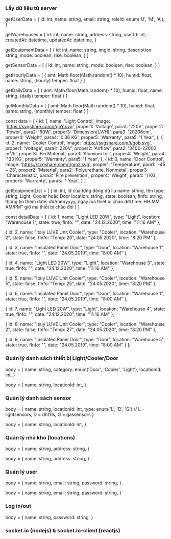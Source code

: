 ### Lấy dữ liệu từ server ###
<!-- get user data -->
<!-- http://localhost:8080/api/warehouses/users/:userId -->
<!-- method: GET -->
<!-- kết quả trả về trong response là một object có dạng -->
getUserData = {
	id: int,
	name: string,
	email: string,
	roleId: enum('U', 'M', 'A'),
}

<!-- get warehouse list -->
<!-- http://localhost:8080/api/warehouses/all-warehouses -->
<!-- method: GET -->
<!-- kết quả trả về trong response là một object có dạng -->
getWarehouses = {
	id: int,
	name: string,
	address: string,
	userId: int,
	createdAt: datetime,
	updatedAt: datetime,
}

<!-- get equipmentData current (equipment) -->
<!-- http://localhost:8080/api/warehouses/data/equipment/:warehouseId -->
<!-- method: GET -->
<!-- kết quả trả về trong response là một mảng chứa các object có dạng -->
getEquipmentData = [
	{
		id: int,
		name: string,
		imgId: string,
		description: string,
		mode: boolean,
		rise: boolean,
	}
]

<!-- get sensorData current (sensor) -->
<!-- http://localhost:8080/api/warehouses/data/sensors/:warehouseId -->
<!-- method: GET -->
<!-- kết quả trả về trong response là một mảng chứa các object có dạng -->
getSensorData = [
	{
		id: int,
		name: string,
		mode: boolean,
		rise: boolean,
	}
]

<!-- get hourlyData (sensors) -->
<!-- http://localhost:8080/api/warehouses/data/hourly/:warehouseId -->
<!-- method: GET -->
<!-- kết quả trả về trong response là một mảng chứa các object có dạng -->
getHourlyData = [
	{
		amt: Math.floor(Math.random() * 10),
		humid: float,
		name: string, (hourly)
		temper: float
	}
]

<!-- get dailyData (sensors) -->
<!-- http://localhost:8080/api/warehouses/data/daily/:warehouseId -->
<!-- method: GET -->
<!-- kết quả trả về trong response là một mảng chứa các object có dạng -->
getDailyData = [
	{
		amt: Math.floor(Math.random() * 10),
		humid: float,
		name: string, (daily)
		temper: float
	}
]

<!-- get monthlyData (sensors) -->
<!-- http://localhost:8080/api/warehouses/data/monthly/:warehouseId -->
<!-- method: GET -->
<!-- kết quả trả về trong response là một mảng chứa các object có dạng -->
getMonthlyData = [
	{
		amt: Math.floor(Math.random() * 10),
		humid: float,
		name: string, (monthly)
		temper: float
	}
]

<!-- get controll equipment info (light, cooler, door) -->
<!-- http://localhost:8080/api/warehouses/equipment-control/:warehouseId -->
<!-- method: GET -->
<!-- kết quả trả về trong response là một mảng chứa các object có dạng -->
<!-- ví dụ thế -->
const data = [
  {
    id: 1,
    name: 'Light Control',
    image: 'https://svgshare.com/i/gnY.svg',
    proper1: 'Voltage',
    para1: '220V',
    proper2: 'Power',
    para2: '60W',
    proper3: 'Dimension(L*W*H)',
    para3: '20*20*6cm',
    proper4: 'Weight',
    para4: '0.36 KG',
    proper5: 'Warranty',
    para5: '1 Year',
  },
  {
    id: 2,
    name: 'Cooler Control',
    image: 'https://svgshare.com/i/gob.svg',
    proper1: 'Voltage',
    para1: '220V',
    proper2: 'Airflow',
    para2: '3400-22000 m³/h',
    proper3: 'Fin Material',
    para3: 'Alumium foil',
    proper4: 'Weight',
    para4: '133 KG',
    proper5: 'Warranty',
    para5: '1 Year',
  },
  {
    id: 3,
    name: 'Door Control',
    image: 'https://svgshare.com/i/gmz.svg',
    proper1: 'Temperature',
    para1: '-45 ~ 25',
    proper2: 'Material',
    para2: 'Polyurethane, Nonmetal',
    proper3: 'Characteristic',
    para3: 'Fire prevention',
    proper4: 'Weight',
    para4: '1 KG',
    proper5: 'Warranty',
    para5: '1 Year',
  }
]

<!-- get danh sách các thiết bị light, cooler, door -->
<!-- http://localhost:8080/api/warehouses/equipments/:warehouseId -->
<!-- method: GET -->
<!-- kết quả trả về trong response là một mảng chứa các object có dạng -->
getEquipmentList = [
	{
		id: int,               id của từng dòng dữ lỉu
		name: string,                   tên
		type: string,                   Light, Cooler hoặc Door
		location: string,
		state: boolean,
		fInfo: string,                  thông tin thêm
		date: dd/mm/yyyy,               ngày mà thiết bị chào đời
		time: HH:MM AM/PM"              giờ mà thiết bị chào đời
	}
]
<!-- dữ liệu mẫu -->
const detailData = [
  {
    id: 1,
    name: "Light LED 20W",
    type: "Light",
    location: "Warehouse 1",
    state: true,
    fInfo: "",
    date: "24.12.2020",
    time: "11:16 AM"
  },

  {
    id: 2,
    name: "Italy LUVE Unit Cooler",
    type: "Cooler",
    location: "Warehouse 2",
    state: false,
    fInfo: "Temp: 20",
    date: "24.05.2020",
    time: "8:20 PM"
  },

  {
    id: 3,
    name: "Insulated Panel Door",
    type: "Door",
    location: "Warehouse 1",
    state: true,
    fInfo: "",
    date: "24.05.2019",
    time: "8:00 AM"
  },

  {
    id: 4,
    name: "Light LED 20W",
    type: "Light",
    location: "Warehouse 3",
    state: true,
    fInfo: "",
    date: "24.12.2020",
    time: "11:16 AM"
  },

  {
    id: 5,
    name: "Italy LUVE Unit Cooler",
    type: "Cooler",
    location: "Warehouse 5",
    state: false,
    fInfo: "Temp: 25",
    date: "24.05.2020",
    time: "8:20 PM"
  },

  {
    id: 6,
    name: "Insulated Panel Door",
    type: "Door",
    location: "Warehouse 1",
    state: true,
    fInfo: "",
    date: "24.05.2019",
    time: "8:00 AM"
  },

  {
    id: 7,
    name: "Light LED 20W",
    type: "Light",
    location: "Warehouse 4",
    state: true,
    fInfo: "",
    date: "24.12.2020",
    time: "11:16 AM"
  },

  {
    id: 8,
    name: "Italy LUVE Unit Cooler",
    type: "Cooler",
    location: "Warehouse 2",
    state: false,
    fInfo: "Temp: 27",
    date: "24.05.2020",
    time: "8:20 PM"
  },

  {
    id: 9,
    name: "Insulated Panel Door",
    type: "Door",
    location: "Warehouse 5",
    state: true,
    fInfo: "",
    date: "24.05.2019",
    time: "8:00 AM"
  }
];


### Quản lý danh sách thiết bị Light/Cooler/Door
<!-- add light/cooler/door -->
<!-- http://localhost:8080/api/warehouses/equipments/add/:warehouseId -->
<!-- method: POST -->
<!-- data được gửi trong body request có dạng -->
body = {
	name: string,
	category: enum('Door', 'Cooler', 'Light'),
	locationId: int,
}

<!-- update an equipment as light, door, cooler -->
<!-- http://localhost:8080/api/warehouses/equipments/update/:warehouseId/:equipmentId -->
<!-- method: PUT -->
<!-- data được gửi trong body request có dạng -->
body = {
	name: string,
	locationId: int,
}

<!-- delete an equipment light/door/cooler -->
<!-- http://localhost:8080/api/warehouses/equipments/delete/:warehouseId/:equipmentId -->
<!-- DELETE -->
<!-- không có dữ liệu được gửi trong body hay params -->


### Quản lý danh sách sensor
<!-- add a new sensor -->
<!-- http://localhost:8080/api/warehouses/sensors/add/:warehouseId -->
<!-- method: POST -->
<!-- data được gửi trong body request có dạng -->
body = {
	name: string,
	locationId: int,
	type: enum('L', 'D', 'G')	// L = lightsensors, D = dht11s, G = gassensors
}

<!-- update a sensor -->
<!-- http://localhost:8080/api/warehouses/sensors/update/:warehouseId/:sensorId -->
<!-- method: PUT -->
<!-- data được gửi trong body request có dạng -->
body = {
	name: string,
	locationId: int,
}

<!-- delete an sensor as light sensor, gas sensor or dht11 -->
<!-- http://localhost:8080/api/warehouses/sensors/delete/:warehouseId/:sensorId -->
<!-- DELETE -->
<!-- không có dữ liệu được gửi trong body hay params -->


### Quản lý nhà kho (locations)
<!-- add a new warehouse -->
<!-- http::/localhost:8080/api/warehouses/warehouses/add -->
<!-- method: POST -->
<!-- data được gửi trong body request có dạng -->
body = {
	name: string,
	address: string,
}

<!-- update a warehouse -->
<!-- http::/localhost:8080/api/warehouses/warehouses/update/:warehouseId -->
<!-- method: PUT -->
<!-- data được gửi trong body request có dạng -->
body = {
	name: string,
	address: string,
}

<!-- delete a warehouse -->
<!-- http://localhost:8080/api/warehouses/warehouses/delete/:warehouseId -->
<!-- DELETE -->
<!-- không có dữ liệu được gửi trong body hay params -->


### Quản lý user ###
<!-- register a new account -->
<!-- http::/localhost:8080/api/warehouses/users/register -->
<!-- method: POST -->
<!-- data được gửi trong body request có dạng -->
body = {
	name: string,
	email: string,
	password: string,
}

<!-- update an user -->
<!-- http::/localhost:8080/api/warehouses/users/update/:userId -->
<!-- method: PUT -->
<!-- data được gửi trong body request có dạng -->
body = {
	name: string,
	email: string,
	password: string,
}

<!-- delete an user -->
<!-- http::/localhost:8080/api/warehouses/users/delete/:userId -->
<!-- method: DELETE -->
<!-- data được gửi trong body request có dạng -->


### Log in/out ###
<!-- Log in to the system -->
<!-- http::/localhost:8080/api/warehouse/users/login -->
<!-- method: POST -->
body = {
	name: string,
	password: string,
}

<!-- Log out -->
<!-- http::/localhost:8080/api/warehouse/users/logout/:userId -->
<!-- method: GET -->











### socket.io (nodejs) & socket.io-client (reactjs) ###
<!-- VÍ DỤ THẾ :v -->
<!-- ### SOCKET.IO & SOCKET.IO-CLIENT ###
ví dụ có 2 đối tượng là server và client

- tên sự kiện client connect to server
	connection
	server.on('connection', (socket) => {...})				phía nodejs
- tên sự kiện client disconnect to server
	disconnection
	server.on('disconnection', () => {})			phía nodejs
- tên sự kiện server publish data message cho client
	sendDataServer
	server.emit('sendDataServer', data)				phía nodejs
- tên sự kiện server subscribe data message từ client
	receiveDataClient
	server.on('receiveDataClient', (data) => {})	phía nodejs
- tên sự kiện client publish data message cho server
	sendDataClient
	client.emit('sendDataClient', data)				phía reactjs
- tên sự kiện server subscribe data message từ client
	receiveDataServer
	client.on('receiveDataServer', (data) => {})	phía reactjs -->
